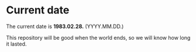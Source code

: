 # Current date

The current date is **1983.02.28.** (YYYY.MM.DD.)

This repository will be good when the world ends, so we will know how long it lasted.